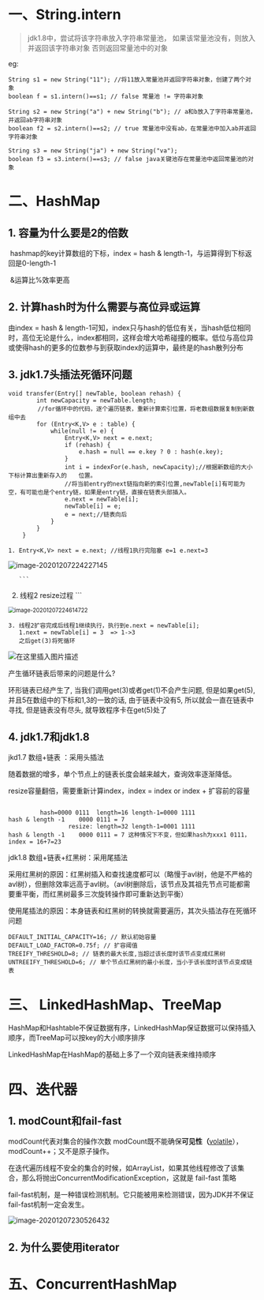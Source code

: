 # 一、String.intern

>jdk1.8中，尝试将该字符串放入字符串常量池，
>		如果该常量池没有，则放入并返回该字符串对象
>		否则返回常量池中的对象

eg:

```
String s1 = new String("11"); //将11放入常量池并返回字符串对象，创建了两个对象
boolean f = s1.intern()==s1; // false 常量池 != 字符串对象

String s2 = new String("a") + new String("b"); // a和b放入了字符串常量池，并返回ab字符串对象
boolean f2 = s2.intern()==s2; // true 常量池中没有ab，在常量池中加入ab并返回字符串对象 

String s3 = new String("ja") + new String("va");
boolean f3 = s3.intern()==s3; // false java关键池存在常量池中返回常量池的对象
```

# 二、HashMap

## 1. 容量为什么要是2的倍数

​     hashmap的key计算数组的下标，index = hash & length-1，与运算得到下标返回是0-length-1

​     &运算比%效率更高

## 2. 计算hash时为什么需要与高位异或运算

由index = hash & length-1可知，index只与hash的低位有关，当hash低位相同时，高位无论是什么，index都相同，这样会增大哈希碰撞的概率。低位与高位异或使得hash的更多的位数参与到获取index的运算中，最终是的hash散列分布

## 3. jdk1.7头插法死循环问题

```
void transfer(Entry[] newTable, boolean rehash) {
        int newCapacity = newTable.length;
　　　　　//for循环中的代码，逐个遍历链表，重新计算索引位置，将老数组数据复制到新数组中去
        for (Entry<K,V> e : table) {
            while(null != e) {
                Entry<K,V> next = e.next;
                if (rehash) {
                    e.hash = null == e.key ? 0 : hash(e.key);
                }
                int i = indexFor(e.hash, newCapacity);//根据新数组的大小  下标计算出重新存入的　　位置。
　　　　　　　　　 //将当前entry的next链指向新的索引位置,newTable[i]有可能为空，有可能也是个entry链，如果是entry链，直接在链表头部插入。
                e.next = newTable[i];
                newTable[i] = e;
                e = next;//链表向后
            }
        }
    }
```

```
1. Entry<K,V> next = e.next; //线程1执行完阻塞 e=1 e.next=3
```

![image-20201207224227145](D:\myself\springboot-example\文档\typora\images\map.png)

       ```
2. 线程2 resize过程
       ```

<img src="D:\myself\springboot-example\文档\typora\images\map01.png" alt="image-20201207224614722" style="zoom:80%;" />

```
3. 线程2扩容完成后线程1继续执行，执行到e.next = newTable[i];
   1.next = newTable[i] = 3  => 1->3
   之后get(3)将死循环
```

![在这里插入图片描述](D:\myself\springboot-example\文档\typora\images\map03.png)

产生循环链表后带来的问题是什么?

环形链表已经产生了, 当我们调用get(3)或者get(1)不会产生问题,
但是如果get(5), 并且5在数组中的下标和1,3的一致的话, 由于链表中没有5, 所以就会一直在链表中寻找, 但是链表没有尽头, 就导致程序卡在get(5)处了

## 4.  jdk1.7和jdk1.8

jkd1.7 数组+链表 ：采用头插法

   随着数据的增多，单个节点上的链表长度会越来越大，查询效率逐渐降低。

   resize容量翻倍，需要重新计算index，index = index  or index + 扩容前的容量

```
                         
         hash=0000 0111  length=16 length-1=0000 1111 
hash & length -1    0000 0111 = 7
                 resize: length=32 length-1=0001 1111
hash & length -1    0000 0111 = 7 这种情况下不变，但如果hash为xxx1 0111，index = 16+7=23                 
```



jdk1.8 数组+链表+红黑树：采用尾插法

​    采用红黑树的原因：红黑树插入和查找速度都可以（略慢于avl树，他是不严格的avl树），但删除效率远高于avl树。（avl树删除后，该节点及其祖先节点可能都需要重平衡，而红黑树最多三次旋转操作即可重新达到平衡）

​    使用尾插法的原因：本身链表和红黑树的转换就需要遍历，其次头插法存在死循环问题

```
DEFAULT_INITIAL_CAPACITY=16; // 默认初始容量
DEFAULT_LOAD_FACTOR=0.75f; // 扩容阈值
TREEIFY_THRESHOLD=8; // 链表的最大长度,当超过该长度时该节点变成红黑树
UNTREEIFY_THRESHOLD=6; // 单个节点红黑树的最小长度，当小于该长度时该节点变成链表
```

# 三、 LinkedHashMap、TreeMap

HashMap和Hashtable不保证数据有序，LinkedHashMap保证数据可以保持插入顺序，而TreeMap可以按key的大小顺序排序

 LinkedHashMap在HashMap的基础上多了一个双向链表来维持顺序

# 四、迭代器

## 1. modCount和fail-fast

modCount代表对集合的操作次数
modCount既不能确保**可见性（**[volatile](https://www.cnblogs.com/chengxiao/p/6528109.html)），modCount++；又不是原子操作。

在迭代遍历线程不安全的集合的时候，如ArrayList，如果其他线程修改了该集合，那么将抛出ConcurrentModificationException，这就是 fail-fast 策略

fail-fast机制，是一种错误检测机制。它只能被用来检测错误，因为JDK并不保证fail-fast机制一定会发生。

![image-20201207230526432](D:\myself\springboot-example\文档\typora\images\itr01.png)



## 2. 为什么要使用iterator

# 五、ConcurrentHashMap

